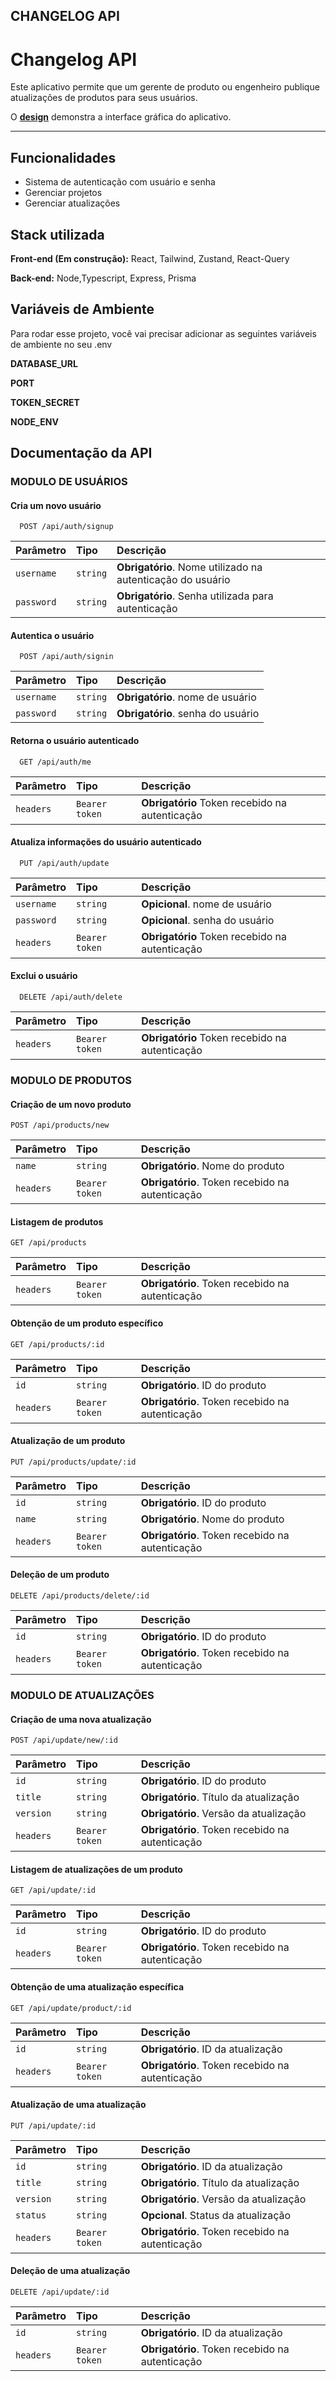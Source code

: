 ## CHANGELOG API

# Changelog API

Este aplicativo permite que um gerente de produto ou engenheiro publique atualizações de produtos para seus usuários.

O [**design**](https://changelog.framer.website/) demonstra a interface gráfica do aplicativo.

---

## Funcionalidades

- Sistema de autenticação com usuário e senha
- Gerenciar projetos
- Gerenciar atualizações

## Stack utilizada

**Front-end (Em construção):** React, Tailwind, Zustand, React-Query

**Back-end:** Node,Typescript, Express, Prisma

## Variáveis de Ambiente

Para rodar esse projeto, você vai precisar adicionar as seguintes variáveis de ambiente no seu .env

**DATABASE_URL**

**PORT**

**TOKEN_SECRET**

**NODE_ENV**

## Documentação da API

### MODULO DE USUÁRIOS

#### Cria um novo usuário

```http
  POST /api/auth/signup
```

| Parâmetro  | Tipo     | Descrição                                                  |
| :--------- | :------- | :--------------------------------------------------------- |
| `username` | `string` | **Obrigatório**. Nome utilizado na autenticação do usuário |
| `password` | `string` | **Obrigatório**. Senha utilizada para autenticação         |

#### Autentica o usuário

```http
  POST /api/auth/signin
```

| Parâmetro  | Tipo     | Descrição                         |
| :--------- | :------- | :-------------------------------- |
| `username` | `string` | **Obrigatório**. nome de usuário  |
| `password` | `string` | **Obrigatório**. senha do usuário |

#### Retorna o usuário autenticado

```http
  GET /api/auth/me
```

| Parâmetro | Tipo           | Descrição                                      |
| :-------- | :------------- | :--------------------------------------------- |
| `headers` | `Bearer token` | **Obrigatório** Token recebido na autenticação |

#### Atualiza informações do usuário autenticado

```http
  PUT /api/auth/update
```

| Parâmetro  | Tipo           | Descrição                                      |
| :--------- | :------------- | :--------------------------------------------- |
| `username` | `string`       | **Opicional**. nome de usuário                 |
| `password` | `string`       | **Opicional**. senha do usuário                |
| `headers`  | `Bearer token` | **Obrigatório** Token recebido na autenticação |

#### Exclui o usuário

```http
  DELETE /api/auth/delete
```

| Parâmetro | Tipo           | Descrição                                      |
| :-------- | :------------- | :--------------------------------------------- |
| `headers` | `Bearer token` | **Obrigatório** Token recebido na autenticação |

### MODULO DE PRODUTOS

#### Criação de um novo produto

```http
POST /api/products/new
```

| Parâmetro   | Tipo       | Descrição                                 |
| :---------- | :--------- | :---------------------------------------- |
| `name`      | `string`   | **Obrigatório**. Nome do produto          |
| `headers`   | `Bearer token` | **Obrigatório**. Token recebido na autenticação |

#### Listagem de produtos

```http
GET /api/products
```

| Parâmetro   | Tipo       | Descrição                                 |
| :---------- | :--------- | :---------------------------------------- |
| `headers`   | `Bearer token` | **Obrigatório**. Token recebido na autenticação |

#### Obtenção de um produto específico

```http
GET /api/products/:id
```

| Parâmetro   | Tipo       | Descrição                                 |
| :---------- | :--------- | :---------------------------------------- |
| `id`        | `string`   | **Obrigatório**. ID do produto            |
| `headers`   | `Bearer token` | **Obrigatório**. Token recebido na autenticação |

#### Atualização de um produto

```http
PUT /api/products/update/:id
```

| Parâmetro   | Tipo       | Descrição                                 |
| :---------- | :--------- | :---------------------------------------- |
| `id`        | `string`   | **Obrigatório**. ID do produto            |
| `name`      | `string`   | **Obrigatório**. Nome do produto          |
| `headers`   | `Bearer token` | **Obrigatório**. Token recebido na autenticação |

#### Deleção de um produto

```http
DELETE /api/products/delete/:id
```

| Parâmetro   | Tipo       | Descrição                                 |
| :---------- | :--------- | :---------------------------------------- |
| `id`        | `string`   | **Obrigatório**. ID do produto            |
| `headers`   | `Bearer token` | **Obrigatório**. Token recebido na autenticação |

### MODULO DE ATUALIZAÇÕES

#### Criação de uma nova atualização

```http
POST /api/update/new/:id
```

| Parâmetro   | Tipo            | Descrição                                   |
| :---------- | :-------------- | :------------------------------------------ |
| `id`        | `string`        | **Obrigatório**. ID do produto              |
| `title`     | `string`        | **Obrigatório**. Título da atualização      |
| `version`   | `string`        | **Obrigatório**. Versão da atualização      |
| `headers`   | `Bearer token`  | **Obrigatório**. Token recebido na autenticação |

#### Listagem de atualizações de um produto

```http
GET /api/update/:id
```

| Parâmetro   | Tipo            | Descrição                                   |
| :---------- | :-------------- | :------------------------------------------ |
| `id`        | `string`        | **Obrigatório**. ID do produto              |
| `headers`   | `Bearer token`  | **Obrigatório**. Token recebido na autenticação |

#### Obtenção de uma atualização específica

```http
GET /api/update/product/:id
```

| Parâmetro   | Tipo            | Descrição                                   |
| :---------- | :-------------- | :------------------------------------------ |
| `id`        | `string`        | **Obrigatório**. ID da atualização          |
| `headers`   | `Bearer token`  | **Obrigatório**. Token recebido na autenticação |

#### Atualização de uma atualização

```http
PUT /api/update/:id
```

| Parâmetro   | Tipo            | Descrição                                   |
| :---------- | :-------------- | :------------------------------------------ |
| `id`        | `string`        | **Obrigatório**. ID da atualização          |
| `title`     | `string`        | **Obrigatório**. Título da atualização      |
| `version`   | `string`        | **Obrigatório**. Versão da atualização      |
| `status`    | `string`        | **Opcional**. Status da atualização         |
| `headers`   | `Bearer token`  | **Obrigatório**. Token recebido na autenticação |

#### Deleção de uma atualização

```http
DELETE /api/update/:id
```

| Parâmetro   | Tipo            | Descrição                                   |
| :---------- | :-------------- | :------------------------------------------ |
| `id`        | `string`        | **Obrigatório**. ID da atualização          |
| `headers`   | `Bearer token`  | **Obrigatório**. Token recebido na autenticação |